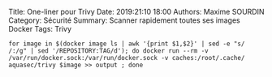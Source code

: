 Title: One-liner pour Trivy
Date: 2019:21:10 18:00
Authors: Maxime SOURDIN
Category: Sécurité
Summary: Scanner rapidement toutes ses images Docker
Tags: Trivy

    for image in $(docker image ls | awk '{print $1,$2}' | sed -e "s/ /:/g" | sed '/REPOSITORY:TAG/d'); do docker run --rm -v /var/run/docker.sock:/var/run/docker.sock -v caches:/root/.cache/ aquasec/trivy $image >> output ; done
